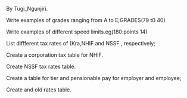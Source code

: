 By Tugi_Ngunjiri.

Write examples of grades ranging from A to E;GRADES(79 t0 40)

Write examples of different speed limits.eg(180:points 14)

 

List diffferent tax rates of (Kra,NHIF and NSSF , respectively;
      
      
 Create a corporation tax table for NHIF.



Create NSSF tax rates table.


 Create a table for tier and pensionable pay for employer and employee;



Create and old rates table.


